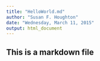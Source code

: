 ```yaml
---
title: "HelloWorld.md"
author: "Susan F. Houghton"
date: "Wednesday, March 11, 2015"
output: html_document
---
```

## This is a markdown file
